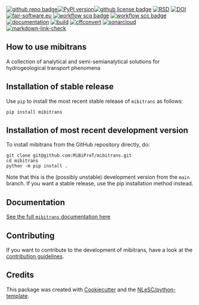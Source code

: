[![github repo badge](https://img.shields.io/badge/github-repo-000.svg?logo=github&labelColor=gray&color=blue)](https://github.com/MiBiPreT/mibitrans)[![PyPI version](https://badge.fury.io/py/mibitrans.svg)](https://badge.fury.io/py/mibitrans)[![github license badge](https://img.shields.io/github/license/MiBiPreT/mibitrans)](https://github.com/MiBiPreT/mibitrans) [![RSD](https://img.shields.io/badge/rsd-mibitrans-00a3e3.svg)](https://www.research-software.nl/software/mibitrans) [![DOI](https://zenodo.org/badge/DOI/10.5281/zenodo.10877886.svg)](https://doi.org/10.5281/zenodo.10877886) [![fair-software.eu](https://img.shields.io/badge/fair--software.eu-%E2%97%8F%20%20%E2%97%8F%20%20%E2%97%8F%20%20%E2%97%8F%20%20%E2%97%8B-yellow)](https://fair-software.eu) [![workflow scq badge](https://sonarcloud.io/api/project_badges/measure?project=MiBiPreT_anatrans&metric=alert_status)](https://sonarcloud.io/dashboard?id=MiBiPreT_anatrans) [![workflow scc badge](https://sonarcloud.io/api/project_badges/measure?project=MiBiPreT_anatrans&metric=coverage)](https://sonarcloud.io/dashboard?id=MiBiPreT_anatrans) [![documentation](https://github.com/MiBiPreT/mibitrans/actions/workflows/documentation-deploy.yml/badge.svg)](https://mibipret.github.io/mibitrans) [![build](https://github.com/MiBiPreT/mibitrans/actions/workflows/build.yml/badge.svg)](https://github.com/MiBiPreT/mibitrans/actions/workflows/build.yml) [![cffconvert](https://github.com/MiBiPreT/mibitrans/actions/workflows/cffconvert.yml/badge.svg)](https://github.com/MiBiPreT/mibitrans/actions/workflows/cffconvert.yml) [![sonarcloud](https://github.com/MiBiPreT/mibitrans/actions/workflows/sonarcloud.yml/badge.svg)](https://github.com/MiBiPreT/mibitrans/actions/workflows/sonarcloud.yml) [![markdown-link-check](https://github.com/MiBiPreT/mibitrans/actions/workflows/markdown-link-check.yml/badge.svg)](https://github.com/MiBiPreT/mibitrans/actions/workflows/markdown-link-check.yml)

## How to use mibitrans

A collection of analytical and semi-semianalytical solutions for hydrogeological transport phenomena

## Installation of stable release

Use `pip` to install the most recent stable release of `mibitrans` as follows:

```console
pip install mibitrans
```

## Installation of most recent development version

To install mibitrans from the GitHub repository directly, do:

```console
git clone git@github.com:MiBiPreT/mibitrans.git
cd mibitrans
python -m pip install .
```

Note that this is the (possibly unstable) development version from the `main` branch. If you want a stable release, use the pip installation method instead.

## Documentation

[See the full `mibitrans` documentation here](https://mibipret.github.io/mibitrans/)

## Contributing

If you want to contribute to the development of mibitrans,
have a look at the [contribution guidelines](CONTRIBUTING.md).

## Credits

This package was created with [Cookiecutter](https://github.com/audreyr/cookiecutter) and the [NLeSC/python-template](https://github.com/NLeSC/python-template).
